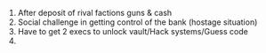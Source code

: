 1. After deposit of rival factions guns & cash
2. Social challenge in getting control of the bank (hostage situation)
3. Have to get 2 execs to unlock vault/Hack systems/Guess code
4. 
<!--stackedit_data:
eyJoaXN0b3J5IjpbLTI0OTQ4NTUzMSwxMDQ3ODIzNTQwLC0yMD
g4NzQ2NjEyLDczMDk5ODExNl19
-->